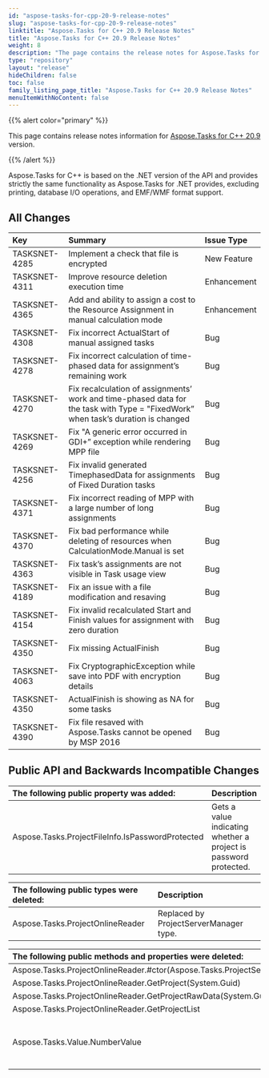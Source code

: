 ```yaml
---
id: "aspose-tasks-for-cpp-20-9-release-notes"
slug: "aspose-tasks-for-cpp-20-9-release-notes"
linktitle: "Aspose.Tasks for C++ 20.9 Release Notes"
title: "Aspose.Tasks for C++ 20.9 Release Notes"
weight: 8
description: "The page contains the release notes for Aspose.Tasks for C++ 20.9."
type: "repository"
layout: "release"
hideChildren: false
toc: false
family_listing_page_title: "Aspose.Tasks for C++ 20.9 Release Notes"
menuItemWithNoContent: false
---
```


{{% alert color="primary" %}}

This page contains release notes information for [Aspose.Tasks for C++ 20.9](https://releases.aspose.com/tasks/cpp/new-releases/aspose.tasks-for-c---20.9.0/) version.

{{% /alert %}}

Aspose.Tasks for C++ is based on the .NET version of the API and provides strictly the same functionality as Aspose.Tasks for .NET provides, excluding printing, database I/O operations, and EMF/WMF format support.

## **All Changes**

|**Key** | **Summary** | **Issue Type**|
| :- | :- | :- |
|TASKSNET-4285|Implement a check that file is encrypted|New Feature|
|TASKSNET-4311|Improve resource deletion execution time|Enhancement|
|TASKSNET-4365|Add and ability to assign a cost to the Resource Assignment in manual calculation mode|Enhancement|
|TASKSNET-4308|Fix incorrect ActualStart of manual assigned tasks|Bug|
|TASKSNET-4278|Fix incorrect calculation of time-phased data for assignment’s remaining work|Bug|
|TASKSNET-4270|Fix recalculation of assignments’ work and time-phased data for the task with Type = "FixedWork” when task’s duration is changed|Bug|
|TASKSNET-4269|Fix "A generic error occurred in GDI+” exception while rendering MPP file|Bug|
|TASKSNET-4256|Fix invalid generated TimephasedData for assignments of Fixed Duration tasks|Bug|
|TASKSNET-4371|Fix incorrect reading of MPP with a large number of long assignments|Bug|
|TASKSNET-4370|Fix bad performance while deleting of resources when CalculationMode.Manual is set|Bug|
|TASKSNET-4363|Fix task’s assignments are not visible in Task usage view|Bug|
|TASKSNET-4189|Fix an issue with a file modification and resaving|Bug|
|TASKSNET-4154|Fix invalid recalculated Start and Finish values for assignment with zero duration|Bug|
|TASKSNET-4350|Fix missing ActualFinish|Bug|
|TASKSNET-4063|Fix CryptographicException while save into PDF with encryption details|Bug|
|TASKSNET-4350|ActualFinish is showing as NA for some tasks|Bug|
|TASKSNET-4390|Fix file resaved with Aspose.Tasks cannot be opened by MSP 2016|Bug||Bug|

## **Public API and Backwards Incompatible Changes**

|**The following public property was added:** |**Description** |
| :- | :- |
|Aspose.Tasks.ProjectFileInfo.IsPasswordProtected | Gets a value indicating whether a project is password protected. |

|**The following public types were deleted:** |**Description** |
| :- | :- |
|Aspose.Tasks.ProjectOnlineReader | Replaced by ProjectServerManager type.| 

|**The following public methods and properties were deleted:** |**Description** |
| :- | :- |
|Aspose.Tasks.ProjectOnlineReader.#ctor(Aspose.Tasks.ProjectServerCredentials) | |
|Aspose.Tasks.ProjectOnlineReader.GetProject(System.Guid) | |
|Aspose.Tasks.ProjectOnlineReader.GetProjectRawData(System.Guid) | |
|Aspose.Tasks.ProjectOnlineReader.GetProjectList | |
|Aspose.Tasks.Value.NumberValue | Replaced with NumericValue (decimal) property|